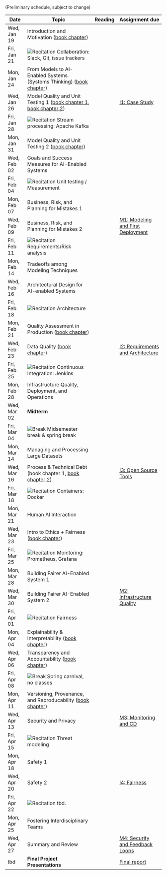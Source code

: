 
(Preliminary schedule, subject to change)


| Date  | Topic | Reading | Assignment due |
| -     | -     | -       | -              |
| Wed, Jan 19 | Introduction and Motivation ([book chapter](https://ckaestne.medium.com/introduction-to-machine-learning-in-production-eef7427426f1)) | |  |
| Fri, Jan 21 | ![Recitation](https://img.shields.io/badge/-rec-yellow.svg) Collaboration: Slack, Git, issue trackers | |  |
| Mon, Jan 24 | From Models to AI-Enabled Systems (Systems Thinking) ([book chapter](https://ckaestne.medium.com/machine-learning-in-production-from-models-to-systems-e1422ec7cd65)) | |  |
| Wed, Jan 26 | Model Quality and Unit Testing 1 ([book chapter 1](https://ckaestne.medium.com/model-quality-defining-correctness-and-fit-a8361b857df), [book chapter 2](https://ckaestne.medium.com/model-quality-measuring-prediction-accuracy-38826216ebcb)) | | [I1: Case Study](https://github.com/ckaestne/seai/blob/S2022/assignments/I1_case_study.md) |
| Fri, Jan 28 | ![Recitation](https://img.shields.io/badge/-rec-yellow.svg) Stream processing: Apache Kafka | |  |
| Mon, Jan 31 | Model Quality and Unit Testing 2 ([book chapter](https://ckaestne.medium.com/model-quality-slicing-capabilities-invariants-and-other-testing-strategies-27e456027bd)) | |  |
| Wed, Feb 02 | Goals and Success Measures for AI-Enabled Systems | |  |
| Fri, Feb 04 | ![Recitation](https://img.shields.io/badge/-rec-yellow.svg) Unit testing / Measurement | |  |
| Mon, Feb 07 | Business, Risk, and Planning for Mistakes 1 | |  |
| Wed, Feb 09 | Business, Risk, and Planning for Mistakes 2 | | [M1: Modeling and First Deployment](https://github.com/ckaestne/seai/blob/S2022/assignments/project.md#milestone-1-recommendation-model-and-first-deployment) |
| Fri, Feb 11 | ![Recitation](https://img.shields.io/badge/-rec-yellow.svg) Requirements/Risk analysis | |  |
| Mon, Feb 14 | Tradeoffs among Modeling Techniques | |  |
| Wed, Feb 16 | Architectural Design for AI-enabled Systems | |  |
| Fri, Feb 18 | ![Recitation](https://img.shields.io/badge/-rec-yellow.svg) Architecture | |  |
| Mon, Feb 21 | Quality Assessment in Production ([book chapter](https://ckaestne.medium.com/quality-assurance-in-production-for-ml-enabled-systems-4d1b3442316f)) | |  |
| Wed, Feb 23 | Data Quality ([book chapter](https://ckaestne.medium.com/quality-assurance-in-production-for-ml-enabled-systems-4d1b3442316f)) | | [I2: Requirements and Architecture](https://github.com/ckaestne/seai/blob/S2022/assignments/I2_requirements_architecture.md) |
| Fri, Feb 25 | ![Recitation](https://img.shields.io/badge/-rec-yellow.svg) Continuous Integration: Jenkins | |  |
| Mon, Feb 28 | Infrastructure Quality, Deployment, and Operations | |  |
| Wed, Mar 02 | **Midterm** | |  |
| Fri, Mar 04 | ![Break](https://img.shields.io/badge/-break-red.svg) Midsemester break & spring break | |  |
| Mon, Mar 14 | Managing and Processing Large Datasets | |  |
| Wed, Mar 16 | Process & Technical Debt (book chapter 1, [book chapter 2](https://ckaestne.medium.com/technical-debt-in-machine-learning-systems-62035b82b6de)) | | [I3: Open Source Tools](https://github.com/ckaestne/seai/blob/S2022/assignments/I3_se4ai_tools.md) |
| Fri, Mar 18 | ![Recitation](https://img.shields.io/badge/-rec-yellow.svg) Containers: Docker | |  |
| Mon, Mar 21 | Human AI Interaction | |  |
| Wed, Mar 23 | Intro to Ethics + Fairness ([book chapter](https://ckaestne.medium.com/responsible-ai-engineering-c97e44e6c57a)) | |  |
| Fri, Mar 25 | ![Recitation](https://img.shields.io/badge/-rec-yellow.svg) Monitoring: Prometheus, Grafana | |  |
| Mon, Mar 28 | Building Fairer AI-Enabled System 1 | |  |
| Wed, Mar 30 | Building Fairer AI-Enabled System 2 | | [M2: Infrastructure Quality](https://github.com/ckaestne/seai/blob/S2022/assignments/project.md#milestone-2-model-and-infrastructure-quality) |
| Fri, Apr 01 | ![Recitation](https://img.shields.io/badge/-rec-yellow.svg) Fairness | |  |
| Mon, Apr 04 | Explainability & Interpretability ([book chapter](https://ckaestne.medium.com/interpretability-and-explainability-a80131467856)) | |  |
| Wed, Apr 06 | Transparency and Accountability ([book chapter](https://ckaestne.medium.com/transparency-and-accountability-in-ml-enabled-systems-f8ed0b6fd183)) | |  |
| Fri, Apr 08 | ![Break](https://img.shields.io/badge/-break-red.svg) Spring carnival, no classes | |  |
| Mon, Apr 11 | Versioning, Provenance, and Reproducability ([book chapter](https://ckaestne.medium.com/versioning-provenance-and-reproducibility-in-production-machine-learning-355c48665005)) | |  |
| Wed, Apr 13 | Security and Privacy | | [M3: Monitoring and CD](https://github.com/ckaestne/seai/blob/S2022/assignments/project.md#milestone-3-monitoring-and-continuous-deployment) |
| Fri, Apr 15 | ![Recitation](https://img.shields.io/badge/-rec-yellow.svg) Threat modeling | |  |
| Mon, Apr 18 | Safety 1 | |  |
| Wed, Apr 20 | Safety 2 | | [I4: Fairness](https://github.com/ckaestne/seai/blob/S2022/assignments/I4_fairness.md) |
| Fri, Apr 22 | ![Recitation](https://img.shields.io/badge/-rec-yellow.svg) tbd. | |  |
| Mon, Apr 25 | Fostering Interdisciplinary Teams | |  |
| Wed, Apr 27 | Summary and Review | | [M4: Security and Feedback Loops](https://github.com/ckaestne/seai/blob/S2022/assignments/project.md#milestone-4-drift-and-feedback-loops) |
| tbd | **Final Project Presentations** | | [Final report](https://github.com/ckaestne/seai/blob/S2022/assignments/project.md#final-report-and-presentation) |
